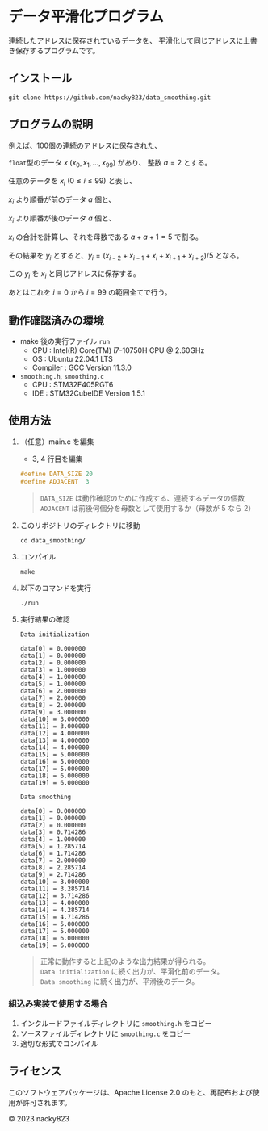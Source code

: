 # データ平滑化プログラム
連続したアドレスに保存されているデータを、
平滑化して同じアドレスに上書き保存するプログラムです。

## インストール
```
git clone https://github.com/nacky823/data_smoothing.git
```

## プログラムの説明

例えば、100個の連続のアドレスに保存された、

`float`型のデータ $x$ $(x_0, x_1, ..., x_{99})$ があり、
整数 $a = 2$ とする。

任意のデータを $x_i$ $(0 \leq i \leq 99)$ と表し、

$x_i$ より順番が前のデータ $a$ 個と、

$x_i$ より順番が後のデータ $a$ 個と、

$x_i$ の合計を計算し、それを母数である $a + a + 1 = 5$ で割る。

その結果を $y_i$ とすると、$y_i = (x_{i-2} + x_{i-1} + x_i + x_{i+1} + x_{i+2}) / 5$ となる。

この $y_i$ を $x_i$ と同じアドレスに保存する。

あとはこれを $i = 0$ から $i = 99$ の範囲全てで行う。

## 動作確認済みの環境
+ make 後の実行ファイル `run`
    + CPU : Intel(R) Core(TM) i7-10750H CPU @ 2.60GHz
    + OS : Ubuntu 22.04.1 LTS
    + Compiler : GCC Version 11.3.0
+ `smoothing.h`, `smoothing.c`
    + CPU : STM32F405RGT6
    + IDE : STM32CubeIDE Version 1.5.1

## 使用方法
1. （任意）main.c を編集
    + 3, 4 行目を編集
    ```c
    #define DATA_SIZE 20
    #define ADJACENT  3
    ```
    > `DATA_SIZE` は動作確認のために作成する、連続するデータの個数  
    > `ADJACENT` は前後何個分を母数として使用するか（母数が 5 なら 2）
1. このリポジトリのディレクトリに移動
    ```
    cd data_smoothing/
    ```
1. コンパイル
    ```
    make
    ```
1. 以下のコマンドを実行
    ```
    ./run
    ```
1. 実行結果の確認
    ```
    Data initialization
    
    data[0] = 0.000000
    data[1] = 0.000000
    data[2] = 0.000000
    data[3] = 1.000000
    data[4] = 1.000000
    data[5] = 1.000000
    data[6] = 2.000000
    data[7] = 2.000000
    data[8] = 2.000000
    data[9] = 3.000000
    data[10] = 3.000000
    data[11] = 3.000000
    data[12] = 4.000000
    data[13] = 4.000000
    data[14] = 4.000000
    data[15] = 5.000000
    data[16] = 5.000000
    data[17] = 5.000000
    data[18] = 6.000000
    data[19] = 6.000000
    
    Data smoothing
    
    data[0] = 0.000000
    data[1] = 0.000000
    data[2] = 0.000000
    data[3] = 0.714286
    data[4] = 1.000000
    data[5] = 1.285714
    data[6] = 1.714286
    data[7] = 2.000000
    data[8] = 2.285714
    data[9] = 2.714286
    data[10] = 3.000000
    data[11] = 3.285714
    data[12] = 3.714286
    data[13] = 4.000000
    data[14] = 4.285714
    data[15] = 4.714286
    data[16] = 5.000000
    data[17] = 5.000000
    data[18] = 6.000000
    data[19] = 6.000000
    ```

    > 正常に動作すると上記のような出力結果が得られる。  
    > `Data initialization` に続く出力が、平滑化前のデータ。  
    > `Data smoothing` に続く出力が、平滑後のデータ。

### 組込み実装で使用する場合
1. インクルードファイルディレクトリに `smoothing.h` をコピー
1. ソースファイルディレクトリに `smoothing.c` をコピー
1. 適切な形式でコンパイル

## ライセンス

このソフトウェアパッケージは、Apache License 2.0 のもと、再配布および使用が許可されます。

© 2023 nacky823